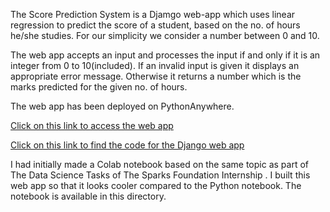 The Score Prediction System is a Djamgo web-app which uses linear regression to predict the score of a student, based on the no. of hours he/she studies.
For our simplicity we consider a number between 0 and 10. 

The web app accepts an input and processes the input if and only if it is an integer from 0 to 10(included). If an invalid input is given it displays an 
appropriate error message. Otherwise it returns a number which is the marks predicted for the given no. of hours.

The web app has been deployed on PythonAnywhere.

[Click on this link to access the web app](http://tejah.pythonanywhere.com/)

[Click on this link to find the code for the Django web app](https://github.com/Interested-Guy/Score_Prediction_System/)

I had initially made a Colab notebook based on the same topic as part of The Data Science Tasks of The Sparks Foundation Internship . I built this web app so that it looks cooler compared to the Python notebook. The notebook is available in this directory. 
